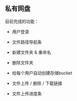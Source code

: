## 私有网盘

目前完成的功能：

+ 用户登录

+ 文件路径导航条

+ 新建文件夹 & 重命名

+ 删除文件夹

+ 给每个用户自动创建存储bucket

+ 文件上传 / 删除 / 下载链接

+ 文件上传进度条

